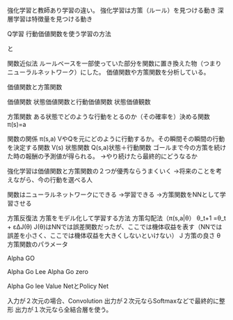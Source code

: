 強化学習と教師あり学習の違い。
強化学習は方策（ルール）を見つける動き
深層学習は特徴量を見つける動き

Q学習
行動価値関数を使う学習の方法

と

関数近似法
ルールベースを一部使っていた部分を関数に置き換えた物（つまりニューラルネットワーク）にした。
価値関数や方策関数を分析している。


価値関数と方策関数

価値関数
状態価値関数と行動価値関数
状態価値観数

方策関数
ある状態でどのような行動をとるのか（その確率を）決める関数
π(s)=a

関数の関係
π(s,a) VやQを元にどのように行動するか。その瞬間その瞬間の行動を決定する関数
V(s) 状態関数
Q(s,a)状態＋行動関数
ゴールまで今の方策を続けた時の報酬の予測値が得られる。
→やり続けたら最終的にどうなるか


強化学習は価値関数と方策関数の２つが優秀ならうまくいく
→将来のことを考えながら、今の行動を選べる人

関数はニューラルネットワークにできる
→学習できる
→方策関数をNNとして学習させる

方策反復法
方策をモデル化して学習する方法
方策勾配法（π(s,a|θ）
θ_t+1 =θ_t + εΔJ(θ)
J(θ)はNNでは誤差関数だったが、ここでは機体収益を表す（NNでは誤差を小さく、ここでは機体収益を大きくしないといけない）
J 方策の良さ
θ 方策関数のパラメータ


Alpha GO

Alpha Go Lee
Alpha Go zero


Alpha Go lee
Value NetとPolicy Net


入力が２次元の場合、Convolution
出力が２次元ならSoftmaxなどで最終的に整形
出力が１次元なら全結合層を使う。
